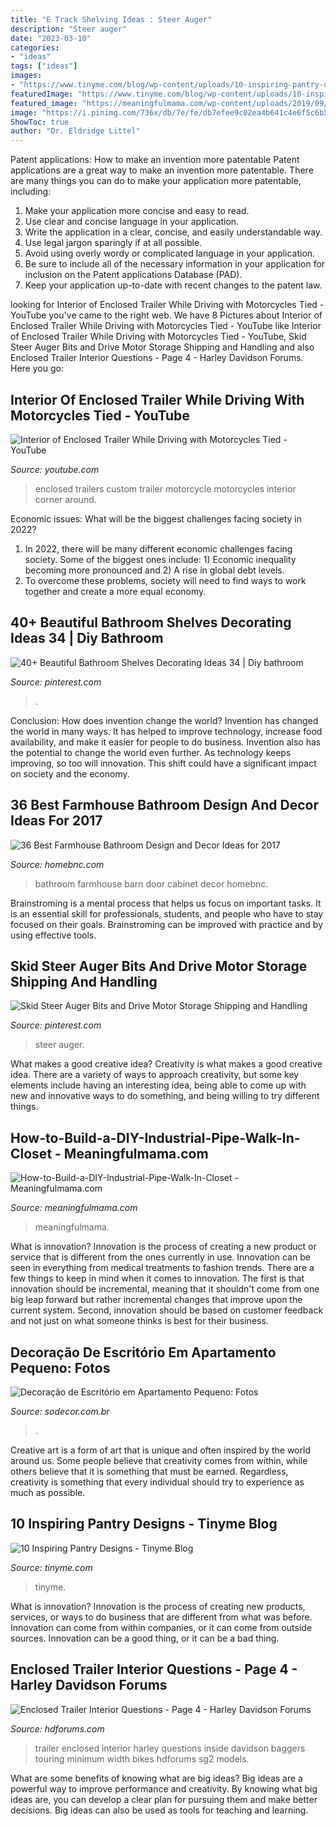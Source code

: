 ```yaml
---
title: "E Track Shelving Ideas : Steer Auger"
description: "Steer auger"
date: "2023-03-10"
categories:
- "ideas"
tags: ["ideas"]
images:
- "https://www.tinyme.com/blog/wp-content/uploads/10-inspiring-pantry-designs/10-Inspiring-Pantry-Designs-2.jpg"
featuredImage: "https://www.tinyme.com/blog/wp-content/uploads/10-inspiring-pantry-designs/10-Inspiring-Pantry-Designs-2.jpg"
featured_image: "https://meaningfulmama.com/wp-content/uploads/2019/09/How-to-Build-a-DIY-Industrial-Pipe-Walk-In-Closet.png"
image: "https://i.pinimg.com/736x/db/7e/fe/db7efee9c02ea4b641c4e6f5c6b5fdcf.jpg"
ShowToc: true
author: "Dr. Eldridge Littel"
---
```



Patent applications: How to make an invention more patentable
Patent applications are a great way to make an invention more patentable. There are many things you can do to make your application more patentable, including: 
1. Make your application more concise and easy to read.
2. Use clear and concise language in your application. 
3. Write the application in a clear, concise, and easily understandable way. 
4. Use legal jargon sparingly if at all possible. 
5. Avoid using overly wordy or complicated language in your application. 
6. Be sure to include all of the necessary information in your application for inclusion on the Patent applications Database (PAD). 
7. Keep your application up-to-date with recent changes to the patent law.

	

		
looking for Interior of Enclosed Trailer While Driving with Motorcycles Tied - YouTube you've came to the right web. We have 8 Pictures about Interior of Enclosed Trailer While Driving with Motorcycles Tied - YouTube like Interior of Enclosed Trailer While Driving with Motorcycles Tied - YouTube, Skid Steer Auger Bits and Drive Motor Storage Shipping and Handling and also Enclosed Trailer Interior Questions - Page 4 - Harley Davidson Forums. Here you go:
		
    
## Interior Of Enclosed Trailer While Driving With Motorcycles Tied - YouTube

<img loading=lazy src="https://i.ytimg.com/vi/4xykjYNNdzo/maxresdefault.jpg" onerror="this.onerror=null;this.src='https://tse1.mm.bing.net/th?id=OIP.kX630k4CUG45O4J8giRIYQHaEK&amp;pid=15.1';" alt="Interior of Enclosed Trailer While Driving with Motorcycles Tied - YouTube">

_Source: youtube.com_

>enclosed trailers custom trailer motorcycle motorcycles interior corner around. 

	

Economic issues: What will be the biggest challenges facing society in 2022?
1. In 2022, there will be many different economic challenges facing society. Some of the biggest ones include: 1) Economic inequality becoming more pronounced and 2) A rise in global debt levels.
2. To overcome these problems, society will need to find ways to work together and create a more equal economy.

    
## 40+ Beautiful Bathroom Shelves Decorating Ideas 34 | Diy Bathroom

<img loading=lazy src="https://i.pinimg.com/736x/8d/8c/64/8d8c64a1e156df9ab59c969fe4a53435.jpg" onerror="this.onerror=null;this.src='https://tse3.mm.bing.net/th?id=OIP.zIELmI7kNCyPh72lFjY1lQHaJ4&amp;pid=15.1';" alt="40+ Beautiful Bathroom Shelves Decorating Ideas 34 | Diy bathroom">

_Source: pinterest.com_

>. 

	

Conclusion: How does invention change the world?
Invention has changed the world in many ways. It has helped to improve technology, increase food availability, and make it easier for people to do business. Invention also has the potential to change the world even further. As technology keeps improving, so too will innovation. This shift could have a significant impact on society and the economy.

    
## 36 Best Farmhouse Bathroom Design And Decor Ideas For 2017

<img loading=lazy src="https://cdn.homebnc.com/homeimg/2017/02/12-farmhouse-bathroom-design-decor-ideas-homebnc.jpg" onerror="this.onerror=null;this.src='https://tse2.mm.bing.net/th?id=OIP.9KvCXs1T2jFqDHzzicdWiQHaJ3&amp;pid=15.1';" alt="36 Best Farmhouse Bathroom Design and Decor Ideas for 2017">

_Source: homebnc.com_

>bathroom farmhouse barn door cabinet decor homebnc. 

	

Brainstroming is a mental process that helps us focus on important tasks. It is an essential skill for professionals, students, and people who have to stay focused on their goals. Brainstroming can be improved with practice and by using effective tools.

    
## Skid Steer Auger Bits And Drive Motor Storage Shipping And Handling

<img loading=lazy src="https://i.pinimg.com/736x/db/7e/fe/db7efee9c02ea4b641c4e6f5c6b5fdcf.jpg" onerror="this.onerror=null;this.src='https://tse1.mm.bing.net/th?id=OIP.qhDtJHLO4loZwgqpsDXreAAAAA&amp;pid=15.1';" alt="Skid Steer Auger Bits and Drive Motor Storage Shipping and Handling">

_Source: pinterest.com_

>steer auger. 

	

What makes a good creative idea?
Creativity is what makes a good creative idea. There are a variety of ways to approach creativity, but some key elements include having an interesting idea, being able to come up with new and innovative ways to do something, and being willing to try different things.

    
## How-to-Build-a-DIY-Industrial-Pipe-Walk-In-Closet - Meaningfulmama.com

<img loading=lazy src="https://meaningfulmama.com/wp-content/uploads/2019/09/How-to-Build-a-DIY-Industrial-Pipe-Walk-In-Closet.png" onerror="this.onerror=null;this.src='https://tse1.mm.bing.net/th?id=OIP.0Gv58mLuMIiK0-x6b_8J8AHaLH&amp;pid=15.1';" alt="How-to-Build-a-DIY-Industrial-Pipe-Walk-In-Closet - Meaningfulmama.com">

_Source: meaningfulmama.com_

>meaningfulmama. 

	

What is innovation?
Innovation is the process of creating a new product or service that is different from the ones currently in use. Innovation can be seen in everything from medical treatments to fashion trends.
There are a few things to keep in mind when it comes to innovation. The first is that innovation should be incremental, meaning that it shouldn't come from one big leap forward but rather incremental changes that improve upon the current system. Second, innovation should be based on customer feedback and not just on what someone thinks is best for their business.

    
## Decoração De Escritório Em Apartamento Pequeno: Fotos

<img loading=lazy src="http://www.sodecor.com.br/wp-content/uploads/2016/06/Decoração-de-Escritório-em-Apartamento-Pequeno-Fotos-5.jpg" onerror="this.onerror=null;this.src='https://tse2.mm.bing.net/th?id=OIP.X-5G0sDJcRNUzc4HczPbuwHaLH&amp;pid=15.1';" alt="Decoração de Escritório em Apartamento Pequeno: Fotos">

_Source: sodecor.com.br_

>. 

	

Creative art is a form of art that is unique and often inspired by the world around us. Some people believe that creativity comes from within, while others believe that it is something that must be earned. Regardless, creativity is something that every individual should try to experience as much as possible.

    
## 10 Inspiring Pantry Designs - Tinyme Blog

<img loading=lazy src="https://www.tinyme.com/blog/wp-content/uploads/10-inspiring-pantry-designs/10-Inspiring-Pantry-Designs-2.jpg" onerror="this.onerror=null;this.src='https://tse1.mm.bing.net/th?id=OIP.rK159ceZxa49bTGghoCdIQHaLG&amp;pid=15.1';" alt="10 Inspiring Pantry Designs - Tinyme Blog">

_Source: tinyme.com_

>tinyme. 

	

What is innovation?
Innovation is the process of creating new products, services, or ways to do business that are different from what was before. Innovation can come from within companies, or it can come from outside sources. Innovation can be a good thing, or it can be a bad thing.

    
## Enclosed Trailer Interior Questions - Page 4 - Harley Davidson Forums

<img loading=lazy src="https://www.hdforums.com/forum/attachments/touring-models/105537d1269694951-enclosed-trailer-interior-questions-sg2.jpg" onerror="this.onerror=null;this.src='https://tse2.mm.bing.net/th?id=OIP.ql_EcchewFJKab6iGaKvpwHaFj&amp;pid=15.1';" alt="Enclosed Trailer Interior Questions - Page 4 - Harley Davidson Forums">

_Source: hdforums.com_

>trailer enclosed interior harley questions inside davidson baggers touring minimum width bikes hdforums sg2 models. 

	

What are some benefits of knowing what are big ideas?
Big ideas are a powerful way to improve performance and creativity. By knowing what big ideas are, you can develop a clear plan for pursuing them and make better decisions. Big ideas can also be used as tools for teaching and learning.

